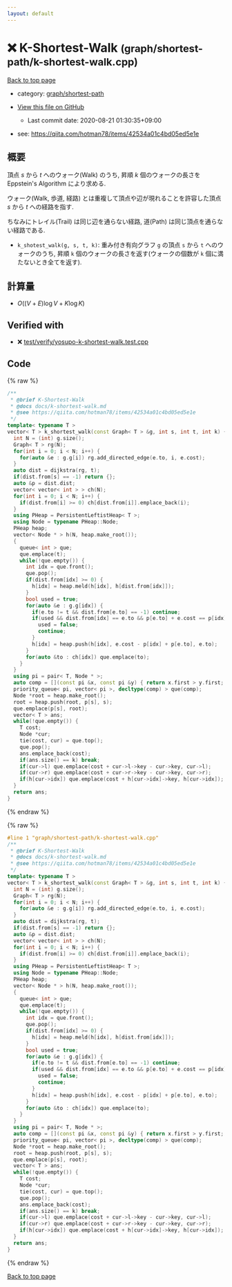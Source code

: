 ```yaml
---
layout: default
---
```


<!-- mathjax config similar to math.stackexchange -->
<script type="text/javascript" async
  src="https://cdnjs.cloudflare.com/ajax/libs/mathjax/2.7.5/MathJax.js?config=TeX-MML-AM_CHTML">
</script>
<script type="text/x-mathjax-config">
  MathJax.Hub.Config({
    TeX: { equationNumbers: { autoNumber: "AMS" }},
    tex2jax: {
      inlineMath: [ ['$','$'] ],
      processEscapes: true
    },
    "HTML-CSS": { matchFontHeight: false },
    displayAlign: "left",
    displayIndent: "2em"
  });
</script>

<script type="text/javascript" src="https://cdnjs.cloudflare.com/ajax/libs/jquery/3.4.1/jquery.min.js"></script>
<script src="https://cdn.jsdelivr.net/npm/jquery-balloon-js@1.1.2/jquery.balloon.min.js" integrity="sha256-ZEYs9VrgAeNuPvs15E39OsyOJaIkXEEt10fzxJ20+2I=" crossorigin="anonymous"></script>
<script type="text/javascript" src="../../../assets/js/copy-button.js"></script>
<link rel="stylesheet" href="../../../assets/css/copy-button.css" />


# :x: K-Shortest-Walk <small>(graph/shortest-path/k-shortest-walk.cpp)</small>

<a href="../../../index.html">Back to top page</a>

* category: <a href="../../../index.html#73feb47c464a017d041247d88424b879">graph/shortest-path</a>
* <a href="{{ site.github.repository_url }}/blob/master/graph/shortest-path/k-shortest-walk.cpp">View this file on GitHub</a>
    - Last commit date: 2020-08-21 01:30:35+09:00


* see: <a href="https://qiita.com/hotman78/items/42534a01c4bd05ed5e1e">https://qiita.com/hotman78/items/42534a01c4bd05ed5e1e</a>


## 概要

頂点 $s$ から $t$ へのウォーク(Walk) のうち, 昇順 $k$ 個のウォークの長さを Eppstein's Algorithm により求める. 

ウォーク(Walk, 歩道, 経路) とは重複して頂点や辺が現れることを許容した頂点 $s$ から $t$ への経路を指す.

ちなみにトレイル(Trail) は同じ辺を通らない経路, 道(Path) は同じ頂点を通らない経路である.

* `k_shotest_walk(g, s, t, k)`: 重み付き有向グラフ `g` の頂点 `s` から `t` へのウォークのうち, 昇順 `k` 個のウォークの長さを返す(ウォークの個数が `k` 個に満たないとき全てを返す).

## 計算量

* $O((V + E) \log V + K \log K)$


## Verified with

* :x: <a href="../../../verify/test/verify/yosupo-k-shortest-walk.test.cpp.html">test/verify/yosupo-k-shortest-walk.test.cpp</a>


## Code

<a id="unbundled"></a>
{% raw %}
```cpp
/**
 * @brief K-Shortest-Walk
 * @docs docs/k-shortest-walk.md
 * @see https://qiita.com/hotman78/items/42534a01c4bd05ed5e1e
 */
template< typename T >
vector< T > k_shortest_walk(const Graph< T > &g, int s, int t, int k) {
  int N = (int) g.size();
  Graph< T > rg(N);
  for(int i = 0; i < N; i++) {
    for(auto &e : g.g[i]) rg.add_directed_edge(e.to, i, e.cost);
  }
  auto dist = dijkstra(rg, t);
  if(dist.from[s] == -1) return {};
  auto &p = dist.dist;
  vector< vector< int > > ch(N);
  for(int i = 0; i < N; i++) {
    if(dist.from[i] >= 0) ch[dist.from[i]].emplace_back(i);
  }
  using PHeap = PersistentLeftistHeap< T >;
  using Node = typename PHeap::Node;
  PHeap heap;
  vector< Node * > h(N, heap.make_root());
  {
    queue< int > que;
    que.emplace(t);
    while(!que.empty()) {
      int idx = que.front();
      que.pop();
      if(dist.from[idx] >= 0) {
        h[idx] = heap.meld(h[idx], h[dist.from[idx]]);
      }
      bool used = true;
      for(auto &e : g.g[idx]) {
        if(e.to != t && dist.from[e.to] == -1) continue;
        if(used && dist.from[idx] == e.to && p[e.to] + e.cost == p[idx]) {
          used = false;
          continue;
        }
        h[idx] = heap.push(h[idx], e.cost - p[idx] + p[e.to], e.to);
      }
      for(auto &to : ch[idx]) que.emplace(to);
    }
  }
  using pi = pair< T, Node * >;
  auto comp = [](const pi &x, const pi &y) { return x.first > y.first; };
  priority_queue< pi, vector< pi >, decltype(comp) > que(comp);
  Node *root = heap.make_root();
  root = heap.push(root, p[s], s);
  que.emplace(p[s], root);
  vector< T > ans;
  while(!que.empty()) {
    T cost;
    Node *cur;
    tie(cost, cur) = que.top();
    que.pop();
    ans.emplace_back(cost);
    if(ans.size() == k) break;
    if(cur->l) que.emplace(cost + cur->l->key - cur->key, cur->l);
    if(cur->r) que.emplace(cost + cur->r->key - cur->key, cur->r);
    if(h[cur->idx]) que.emplace(cost + h[cur->idx]->key, h[cur->idx]);
  }
  return ans;
}

```
{% endraw %}

<a id="bundled"></a>
{% raw %}
```cpp
#line 1 "graph/shortest-path/k-shortest-walk.cpp"
/**
 * @brief K-Shortest-Walk
 * @docs docs/k-shortest-walk.md
 * @see https://qiita.com/hotman78/items/42534a01c4bd05ed5e1e
 */
template< typename T >
vector< T > k_shortest_walk(const Graph< T > &g, int s, int t, int k) {
  int N = (int) g.size();
  Graph< T > rg(N);
  for(int i = 0; i < N; i++) {
    for(auto &e : g.g[i]) rg.add_directed_edge(e.to, i, e.cost);
  }
  auto dist = dijkstra(rg, t);
  if(dist.from[s] == -1) return {};
  auto &p = dist.dist;
  vector< vector< int > > ch(N);
  for(int i = 0; i < N; i++) {
    if(dist.from[i] >= 0) ch[dist.from[i]].emplace_back(i);
  }
  using PHeap = PersistentLeftistHeap< T >;
  using Node = typename PHeap::Node;
  PHeap heap;
  vector< Node * > h(N, heap.make_root());
  {
    queue< int > que;
    que.emplace(t);
    while(!que.empty()) {
      int idx = que.front();
      que.pop();
      if(dist.from[idx] >= 0) {
        h[idx] = heap.meld(h[idx], h[dist.from[idx]]);
      }
      bool used = true;
      for(auto &e : g.g[idx]) {
        if(e.to != t && dist.from[e.to] == -1) continue;
        if(used && dist.from[idx] == e.to && p[e.to] + e.cost == p[idx]) {
          used = false;
          continue;
        }
        h[idx] = heap.push(h[idx], e.cost - p[idx] + p[e.to], e.to);
      }
      for(auto &to : ch[idx]) que.emplace(to);
    }
  }
  using pi = pair< T, Node * >;
  auto comp = [](const pi &x, const pi &y) { return x.first > y.first; };
  priority_queue< pi, vector< pi >, decltype(comp) > que(comp);
  Node *root = heap.make_root();
  root = heap.push(root, p[s], s);
  que.emplace(p[s], root);
  vector< T > ans;
  while(!que.empty()) {
    T cost;
    Node *cur;
    tie(cost, cur) = que.top();
    que.pop();
    ans.emplace_back(cost);
    if(ans.size() == k) break;
    if(cur->l) que.emplace(cost + cur->l->key - cur->key, cur->l);
    if(cur->r) que.emplace(cost + cur->r->key - cur->key, cur->r);
    if(h[cur->idx]) que.emplace(cost + h[cur->idx]->key, h[cur->idx]);
  }
  return ans;
}

```
{% endraw %}

<a href="../../../index.html">Back to top page</a>

